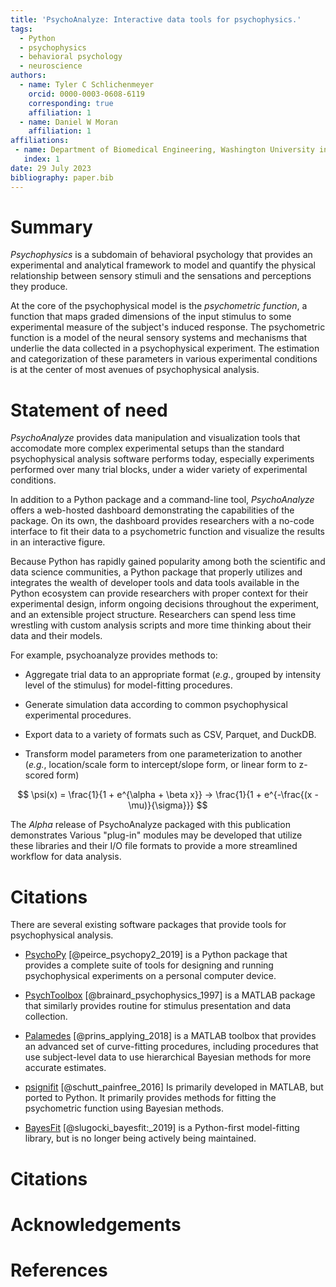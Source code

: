 ```yaml
---
title: 'PsychoAnalyze: Interactive data tools for psychophysics.'
tags:
  - Python
  - psychophysics
  - behavioral psychology
  - neuroscience
authors:
  - name: Tyler C Schlichenmeyer
    orcid: 0000-0003-0608-6119
    corresponding: true
    affiliation: 1
  - name: Daniel W Moran
    affiliation: 1
affiliations:
 - name: Department of Biomedical Engineering, Washington University in St. Louis, USA
   index: 1
date: 29 July 2023
bibliography: paper.bib
---
```


# Summary

*Psychophysics* is a subdomain of behavioral psychology that provides an experimental and analytical framework to model and quantify the physical relationship between sensory stimuli and the sensations and perceptions they produce.

At the core of the psychophysical model is the *psychometric function*, a function that maps graded dimensions of the input stimulus to some experimental measure of the subject's induced response. The psychometric function is a model of the neural sensory systems and mechanisms that underlie the data collected in a psychophysical experiment. The estimation and categorization of these parameters in various experimental conditions is at the center of most avenues of psychophysical analysis.

# Statement of need

*PsychoAnalyze* provides data manipulation and visualization tools that accomodate more complex experimental setups than the standard psychophysical analysis software performs today, especially experiments performed over many trial blocks, under a wider variety of experimental conditions.

In addition to a Python package and a command-line tool, *PsychoAnalyze* offers a web-hosted dashboard demonstrating the capabilities of the package. On its own, the dashboard provides researchers with a no-code interface to fit their data to a psychometric function and visualize the results in an interactive figure.

Because Python has rapidly gained popularity among both the scientific and data science communities, a Python package that properly utilizes and integrates the wealth of developer tools and data tools available in the Python ecosystem can provide researchers with proper context for their experimental design, inform ongoing decisions throughout the experiment, and an extensible project structure. Researchers can spend less time wrestling with custom analysis scripts and more time thinking about their data and their models.

For example, psychoanalyze provides methods to:

- Aggregate trial data to an appropriate format (*e.g.*, grouped by intensity level of the stimulus) for model-fitting procedures.

- Generate simulation data according to common psychophysical experimental procedures.

- Export data to a variety of formats such as CSV, Parquet, and DuckDB.

- Transform model parameters from one parameterization to another (*e.g.*, location/scale form to intercept/slope form, or linear form to z-scored form)

$$
\psi(x) = \frac{1}{1 + e^{\alpha + \beta x}} -> \frac{1}{1 + e^{-\frac{(x - \mu)}{\sigma}}}
$$

The *Alpha* release of PsychoAnalyze packaged with this publication demonstrates Various "plug-in" modules may be developed that utilize these libraries and their I/O file formats to provide a more streamlined workflow for data analysis.

# Citations

There are several existing software packages that provide tools for psychophysical analysis.

- [PsychoPy](https://www.psychopy.org/) [@peirce_psychopy2_2019] is a Python package that provides a complete suite of tools for designing and running psychophysical experiments on a personal computer device.

- [PsychToolbox](http://psychtoolbox.org/citations) [@brainard_psychophysics_1997] is a MATLAB package that similarly provides routine for stimulus presentation and data collection.

- [Palamedes](http://www.palamedestoolbox.org/) [@prins_applying_2018] is a MATLAB toolbox that provides an advanced set of curve-fitting procedures, including procedures that use subject-level data to use hierarchical Bayesian methods for more accurate estimates.

- [psignifit](https://github.com/wichmann-lab/psignifit/wiki) [@schutt_painfree_2016] Is primarily developed in MATLAB, but ported to Python. It primarily provides methods for fitting the psychometric function using Bayesian methods.

- [BayesFit](http://doi.org/10.5334/jors.202) [@slugocki_bayesfit:_2019] is a Python-first model-fitting library, but is no longer being actively being maintained.


# Citations


# Acknowledgements


# References
